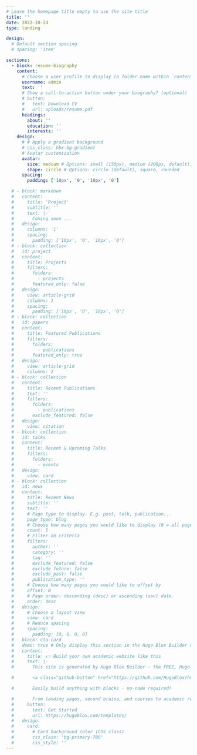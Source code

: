 ```yaml
---
# Leave the homepage title empty to use the site title
title: ''
date: 2022-10-24
type: landing

design:
  # Default section spacing
  # spacing: '1rem'

sections:
  - block: resume-biography
    content:
      # Choose a user profile to display (a folder name within `content/authors/`)
      username: admin
      text: ''
      # Show a call-to-action button under your biography? (optional)
      # button:
      #   text: Download CV
      #   url: uploads/resume.pdf
      headings:
        about: ''
        education: ''
        interests: ''
    design:
      # # Apply a gradient background
      # css_class: hbx-bg-gradient
      # Avatar customization
      avatar:
        size: medium # Options: small (150px), medium (200px, default), large (320px), xl (400px), xxl (500px)
        shape: circle # Options: circle (default), square, rounded
      spacing:
        padding: ['10px', '0', '10px', '0']

  # - block: markdown
  #   content:
  #     title: 'Project'
  #     subtitle: ''
  #     text: |-
  #       Coming soon ...
  #   design:
  #     columns: '1'
  #     spacing:
  #       padding: ['10px', '0', '10px', '0']
  # - block: collection
  #   id: project
  #   content:
  #     title: Projects
  #     filters:
  #       folders:
  #         - projects
  #       featured_only: false
  #   design:
  #     view: article-grid
  #     columns: 1
  #     spacing:
  #       padding: ['10px', '0', '10px', '0']      
  # - block: collection
  #   id: papers
  #   content:
  #     title: Featured Publications
  #     filters:
  #       folders:
  #         - publications
  #       featured_only: true
  #   design:
  #     view: article-grid
  #     columns: 2
  # - block: collection
  #   content:
  #     title: Recent Publications
  #     text: ''
  #     filters:
  #       folders:
  #         - publications
  #       exclude_featured: false
  #   design:
  #     view: citation
  # - block: collection
  #   id: talks
  #   content:
  #     title: Recent & Upcoming Talks
  #     filters:
  #       folders:
  #         - events
  #   design:
  #     view: card
  # - block: collection
  #   id: news
  #   content:
  #     title: Recent News
  #     subtitle: ''
  #     text: ''
  #     # Page type to display. E.g. post, talk, publication...
  #     page_type: blog
  #     # Choose how many pages you would like to display (0 = all pages)
  #     count: 5
  #     # Filter on criteria
  #     filters:
  #       author: ''
  #       category: ''
  #       tag: ''
  #       exclude_featured: false
  #       exclude_future: false
  #       exclude_past: false
  #       publication_type: ''
  #     # Choose how many pages you would like to offset by
  #     offset: 0
  #     # Page order: descending (desc) or ascending (asc) date.
  #     order: desc
  #   design:
  #     # Choose a layout view
  #     view: card
  #     # Reduce spacing
  #     spacing:
  #       padding: [0, 0, 0, 0]
  # - block: cta-card
  #   demo: true # Only display this section in the Hugo Blox Builder demo site
  #   content:
  #     title: 👉 Build your own academic website like this
  #     text: |-
  #       This site is generated by Hugo Blox Builder - the FREE, Hugo-based open source website builder trusted by 250,000+ academics like you.

  #       <a class="github-button" href="https://github.com/HugoBlox/hugo-blox-builder" data-color-scheme="no-preference: light; light: light; dark: dark;" data-icon="octicon-star" data-size="large" data-show-count="true" aria-label="Star HugoBlox/hugo-blox-builder on GitHub">Star</a>

  #       Easily build anything with blocks - no-code required!

  #       From landing pages, second brains, and courses to academic resumés, conferences, and tech blogs.
  #     button:
  #       text: Get Started
  #       url: https://hugoblox.com/templates/
  #   design:
  #     card:
  #       # Card background color (CSS class)
  #       css_class: 'bg-primary-700'
  #       css_style: ''
---
```

